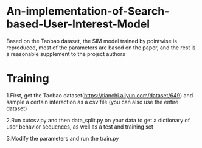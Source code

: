 # An-implementation-of-Search-based-User-Interest-Model
Based on the Taobao dataset, the SIM model trained by pointwise is reproduced, most of the parameters are based on the paper, and the rest is a reasonable supplement to the project authors

# Training
1.First, get the Taobao dataset(https://tianchi.aliyun.com/dataset/649) and sample a certain interaction as a csv file (you can also use the entire dataset)

2.Run cutcsv.py and then data_split.py on your data to get a dictionary of user behavior sequences, as well as a test and training set

3.Modify the parameters and run the train.py

